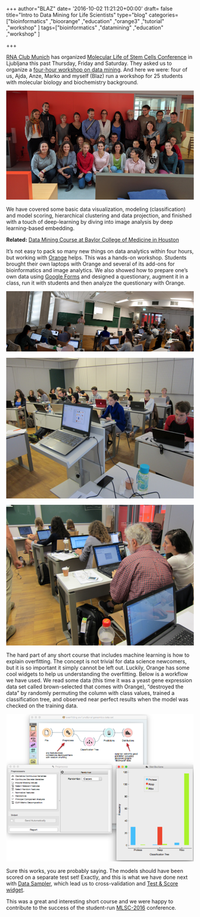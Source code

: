 +++
author="BLAZ"
date= '2016-10-02 11:21:20+00:00'
draft= false
title="Intro to Data Mining for Life Scientists"
type="blog"
categories=["bioinformatics" ,"bioorange" ,"education" ,"orange3" ,"tutorial" ,"workshop"  ]
tags=["bioinformatics" ,"datamining" ,"education" ,"workshop" ]

+++

[RNA Club Munich](http://www.helmholtz-muenchen.de/rna-club/index.html) has organized [Molecular Life of Stem Cells Conference](https://www.stemcells2016.org) in Ljubljana this past Thursday, Friday and Saturday. They asked us to organize a [four-hour workshop on data mining](https://www.stemcells2016.org/program/workshops/2-introduction-to-data-mining/index.html). And here we were: four of us, Ajda, Anze, Marko and myself (Blaz) run a workshop for 25 students with molecular biology and biochemistry background.

![](/images/2016/10/IMG_20160929_133840.jpg)

We have covered some basic data visualization, modeling (classification) and model scoring, hierarchical clustering and data projection, and finished with a touch of deep-learning by diving into image analysis by deep learning-based embedding.


**Related:** [Data Mining Course at Baylor College of Medicine in Houston](/blog/2016-09-15-data-mining-in-houston-2/)


It’s not easy to pack so many new things on data analytics within four hours, but working with [Orange](http://orange.biolab.si) helps. This was a hands-on workshop. Students brought their own laptops with Orange and several of its add-ons for bioinformatics and image analytics. We also showed how to prepare one’s own data using [Google Forms](https://www.google.com/forms/about/) and designed a questionary, augment it in a class, run it with students and then analyze the questionary with Orange.

![](/images/2016/10/PANO_20160929_113352.jpg)

![](/images/2016/10/IMG_0355.jpg)

![](/images/2016/10/IMG_0353.jpg)

The hard part of any short course that includes machine learning is how to explain overfitting. The concept is not trivial for data science newcomers, but it is so important it simply cannot be left out. Luckily, Orange has some cool widgets to help us understanding the overfitting. Below is a workflow we have used. We read some data (this time it was a yeast gene expression data set called brown-selected that comes with Orange), “destroyed the data” by randomly permuting the column with class values, trained a classification tree, and observed near perfect results when the model was checked on the training data.

![](/images/2016/10/yeast-overfitting-distributions.png)

Sure this works, you are probably saying. The models should have been scored on a separate test set! Exactly, and this is what we have done next with [Data Sampler](http://docs.orange.biolab.si/3/visual-programming/widgets/data/datasampler.html), which lead us to cross-validation and [Test & Score widget](http://docs.orange.biolab.si/3/visual-programming/widgets/evaluation/testlearners.html).

This was a great and interesting short course and we were happy to contribute to the success of the student-run [MLSC-2016](https://www.stemcells2016.org) conference.
